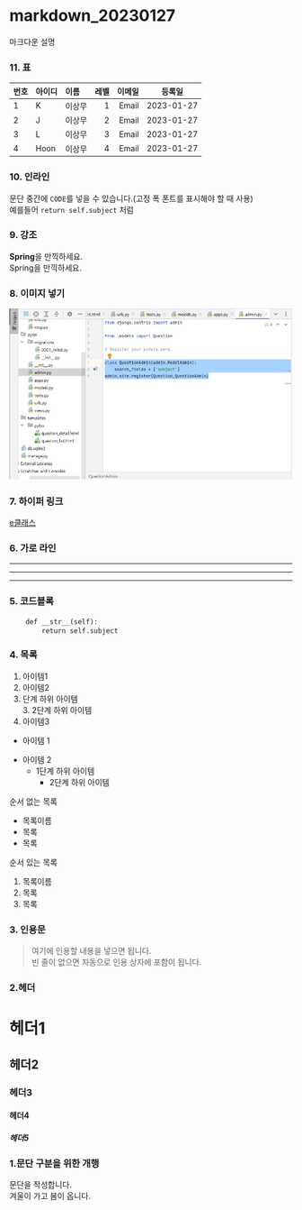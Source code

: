 # markdown_20230127
마크다운 설명

### 11. 표
|번호|아이디|이름|레벨|이메일|등록일|  
|:---------|:-------|:-------|-----------:|--------------:|:-----------:|  
|1|K|이상무|1|Email|2023-01-27|
|2|J|이상무|2|Email|2023-01-27|
|3|L|이상무|3|Email|2023-01-27|
|4|Hoon|이상무|4|Email|2023-01-27|




### 10. 인라인
문단 중간에 `CODE`를 넣을 수 있습니다.(고정 폭 폰트를 표시해야 할 때 사용)  
예를들어 `return self.subject` 처럼

### 9. 강조
**Spring**을 만끽하세요.  
Spring을 만끽하세요.


### 8. 이미지 넣기
![파이참](https://github.com/whileHoon/markdown_20230127/blob/main/doc/image.png "파이참 툴팁")

### 7. 하이퍼 링크
[e클래스](https://cafe.daum.net/pcwk "e클래스의 cafe 입니다.")

### 6. 가로 라인
---
***
-------


### 5. 코드블록
```
    def __str__(self):
        return self.subject
```

### 4. 목록
1. 아이템1  
2. 아이템2  
  9. 단계 하위 아이템  
    3. 2단계 하위 아이템  
9. 아이템3

- 아이템 1  
+ 아이템 2  
  - 1단계 하위 아이템  
    * 2단계 하위 아이템  


순서 없는 목록
* 목록이름
* 목록
* 목록

순서 있는 목록  
1. 목록이름
2. 목록
3. 목록

### 3. 인용문
> 여기에 인용할 내용을 넣으면 됩니다.  
> 빈 줄이 없으면 자동으로 인용 상자에 포함이 됩니다.

### 2.헤더
# 헤더1
## 헤더2
### 헤더3
#### 헤더4
##### 헤더5

### 1.문단 구분을 위한 개행
문단을 작성합니다.  
겨울이 가고 봄이 옵니다.
